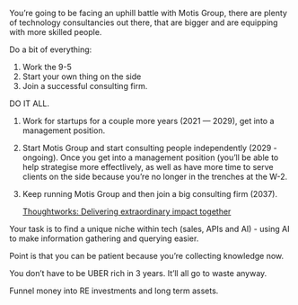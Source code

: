 You’re going to be facing an uphill battle with Motis Group, there are plenty of technology consultancies out there, that are bigger and are equipping with more skilled people.

Do a bit of everything:

1. Work the 9-5
2. Start your own thing on the side
3. Join a successful consulting firm.

DO IT ALL.

1. Work for startups for a couple more years (2021 — 2029), get into a management position.

2. Start Motis Group and start consulting people independently (2029 - ongoing). Once you get into a management position (you’ll be able to help strategise more effectlively, as well as have more time to serve clients on the side because you’re no longer in the trenches at the W-2.
    
3. Keep running Motis Group and then join a big consulting firm (2037).
    
    [Thoughtworks: Delivering extraordinary impact together](https://www.thoughtworks.com/en-us)
    

Your task is to find a unique niche within tech (sales, APIs and AI) - using AI to make information gathering and querying easier.

Point is that you can be patient because you’re collecting knowledge now.

You don’t have to be UBER rich in 3 years. It’ll all go to waste anyway.

Funnel money into RE investments and long term assets.